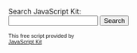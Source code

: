 <script type="text/javascript">

// Google Internal Site Search script- By JavaScriptKit.com (http://www.javascriptkit.com)
// For this and over 400+ free scripts, visit JavaScript Kit- http://www.javascriptkit.com/
// This notice must stay intact for use

//Enter domain of site to search.
var domainroot="www.javascriptkit.com"

function Gsitesearch(curobj){
curobj.q.value="site:"+domainroot+" "+curobj.qfront.value
}

</script>


<form action="http://www.google.com/search" method="get" onSubmit="Gsitesearch(this)">

<p>Search JavaScript Kit:<br />
<input name="q" type="hidden" />
<input name="qfront" type="text" style="width: 180px" /> <input type="submit" value="Search" /></p>

</form>

<p style="font: normal 11px Arial">This free script provided by<br />
<a href="http://www.javascriptkit.com">JavaScript Kit</a></p>

